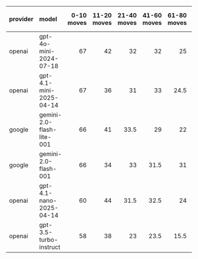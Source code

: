 | provider   | model                     |   0-10 moves |   11-20 moves |   21-40 moves |   41-60 moves |   61-80 moves |   81-100 moves |
|:-----------|:--------------------------|-------------:|--------------:|--------------:|--------------:|--------------:|---------------:|
| openai     | gpt-4o-mini-2024-07-18    |           67 |            42 |          32   |          32   |          25   |           29   |
| openai     | gpt-4.1-mini-2025-04-14   |           67 |            36 |          31   |          33   |          24.5 |           27.5 |
| google     | gemini-2.0-flash-lite-001 |           66 |            41 |          33.5 |          29   |          22   |           24   |
| google     | gemini-2.0-flash-001      |           66 |            34 |          33   |          31.5 |          31   |           26.5 |
| openai     | gpt-4.1-nano-2025-04-14   |           60 |            44 |          31.5 |          32.5 |          24   |           28.5 |
| openai     | gpt-3.5-turbo-instruct    |           58 |            38 |          23   |          23.5 |          15.5 |           19   |